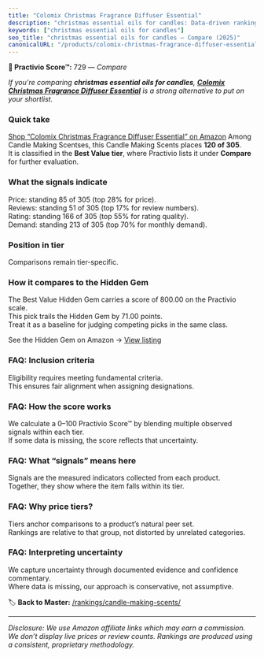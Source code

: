 ```yaml
---
title: "Colomix Christmas Fragrance Diffuser Essential"
description: "christmas essential oils for candles: Data-driven ranking using the Practivio Score™. Positioned by quality, value, demand, findability, momentum."
keywords: ["christmas essential oils for candles"]
seo_title: "christmas essential oils for candles — Compare (2025)"
canonicalURL: "/products/colomix-christmas-fragrance-diffuser-essential-B0DF7WS6Q5/"
---
```


**🛒 Practivio Score™:** 729 — _Compare_


*If you're comparing **christmas essential oils for candles**, **[Colomix Christmas Fragrance Diffuser Essential](https://www.amazon.com/dp/B0DF7WS6Q5?tag=practivio-20)** is a strong alternative to put on your shortlist.*
### Quick take
[Shop “Colomix Christmas Fragrance Diffuser Essential” on Amazon](https://www.amazon.com/dp/B0DF7WS6Q5?tag=practivio-20)
Among Candle Making Scentses, this Candle Making Scents places **120 of 305**.  
It is classified in the **Best Value tier**, where Practivio lists it under **Compare** for further evaluation.

### What the signals indicate
Price: standing 85 of 305 (top 28% for price).  
Reviews: standing 51 of 305 (top 17% for review numbers).  
Rating: standing 166 of 305 (top 55% for rating quality).  
Demand: standing 213 of 305 (top 70% for monthly demand).

### Position in tier
Comparisons remain tier-specific.

### How it compares to the Hidden Gem
The Best Value Hidden Gem carries a score of 800.00 on the Practivio scale.  
This pick trails the Hidden Gem by 71.00 points.  
Treat it as a baseline for judging competing picks in the same class.  

See the Hidden Gem on Amazon → [View listing](https://www.amazon.com/dp/B0F18RY1FR?tag=practivio-20)

### FAQ: Inclusion criteria
Eligibility requires meeting fundamental criteria.  
This ensures fair alignment when assigning designations.

### FAQ: How the score works
We calculate a 0–100 Practivio Score™ by blending multiple observed signals within each tier.  
If some data is missing, the score reflects that uncertainty.

### FAQ: What “signals” means here
Signals are the measured indicators collected from each product.  
Together, they show where the item falls within its tier.

### FAQ: Why price tiers?
Tiers anchor comparisons to a product’s natural peer set.  
Rankings are relative to that group, not distorted by unrelated categories.

### FAQ: Interpreting uncertainty
We capture uncertainty through documented evidence and confidence commentary.  
Where data is missing, our approach is conservative, not assumptive.

<!-- Missing template for Compare/CompareWithinPriceClass -->


🏷️ **Back to Master:** [/rankings/candle-making-scents/](/rankings/candle-making-scents/)

---
_Disclosure: We use Amazon affiliate links which may earn a commission. We don’t display live prices or review counts. Rankings are produced using a consistent, proprietary methodology._
